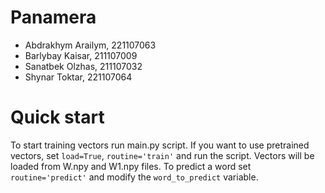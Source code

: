 # Panamera
- Abdrakhym Arailym, 221107063
- Barlybay Kaisar, 211107009
- Sanatbek Olzhas, 211107032
- Shynar Toktar, 221107064


# Quick start
To start training vectors run main.py script. If you want to use pretrained vectors, set `load=True`, `routine='train'` and run the script. Vectors will be loaded from W.npy and W1.npy files. To predict a word set `routine='predict'` and modify the `word_to_predict` variable.
